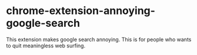 # chrome-extension-annoying-google-search
This extension makes google search annoying. This is for people who wants to quit meaningless web surfing.
